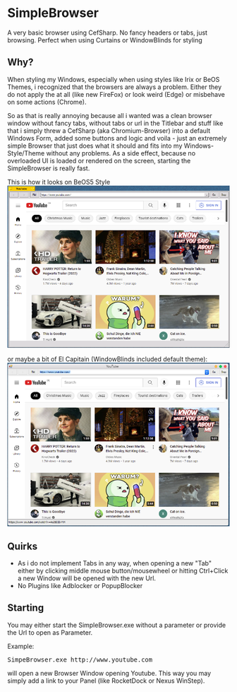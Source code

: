 # SimpleBrowser
A very basic browser using CefSharp. No fancy headers or tabs, just browsing. Perfect when using Curtains or WindowBlinds for styling

## Why?
When styling my Windows, especially when using styles like Irix or BeOS Themes, i recognized that the browsers are always a problem.
Either they do not apply the at all (like new FireFox) or look weird (Edge) or misbehave on some actions (Chrome).

So as that is really annoying because all i wanted was a clean browser window without fancy tabs, without tabs or url in the Titlebar and stuff like that i simply threw a CefSharp (aka Chromium-Browser) into a default Windows Form, added some buttons and logic and voila - just an extremely simple Browser that just does what it should and fits into my Windows-Style/Theme without any problems.
As a side effect, because no overloaded UI is loaded or rendered on the screen, starting the SimpleBrowser is really fast.

This is how it looks on BeOS5 Style
![Simple Browser in BeOS5 Style](https://github.com/MenNoWar/SimpleBrowser/blob/main/screenshots/beos5.png?raw=true)

or maybe a bit of El Capitain (WindowBlinds included default theme):
![Simple Browser in ElCapitain Style](https://github.com/MenNoWar/SimpleBrowser/blob/main/screenshots/osx.png?raw=true)

## Quirks
- As i do not implement Tabs in any way, when opening a new "Tab" either by clicking middle mouse button/mousewheel or hitting Ctrl+Click a new Window will be opened with the new Url.
- No Plugins like Adblocker or PopupBlocker

## Starting
You may either start the SimpleBrowser.exe without a parameter or provide the Url to open as Parameter.

Example: 
<pre>SimpeBrowser.exe http://www.youtube.com</pre>

will open a new Browser Window opening Youtube. This way you may simply add a link to your Panel (like RocketDock or Nexus WinStep).
